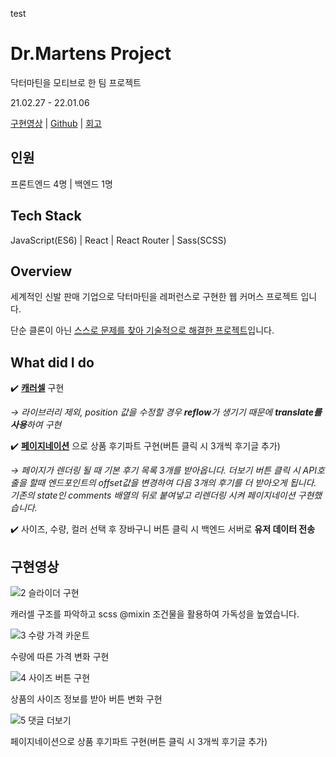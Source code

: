 test

# **Dr.Martens Project**

닥터마틴을 모티브로 한 팀 프로젝트

21.02.27 - 22.01.06

[구현영상](http://drheewon.s3-website.ap-northeast-2.amazonaws.com/) | [Github](https://github.com/Seokho0120/28-1st-DRHEEWON-frontend.git) | [회고](https://velog.io/@leesegho/Dr.martens-%ED%94%84%EB%A1%9C%EC%A0%9D%ED%8A%B8)

## 인원

프론트엔드 4명 | 백엔드 1명

## Tech Stack

JavaScript(ES6) | React | React Router | Sass(SCSS)

## Overview

세계적인 신발 판매 기업으로 닥터마틴을 레퍼런스로 구현한 웹 커머스 프로젝트 입니다.

단순 클론이 아닌 [스스로 문제를 찾아 기술적으로 해결한 프로젝트](https://www.notion.so/Dr-Martens-Project-0342d4648255415d8f271c97f9fc98d2)입니다.

## What did I do

✔️ **[캐러셀](https://velog.io/@leesegho/%EC%BA%90%EB%9F%AC%EC%85%80%EC%9D%B4%EB%AF%B8%EC%A7%80-%EC%8A%AC%EB%9D%BC%EC%9D%B4%EB%93%9C)** 구현

*→ 라이브러리 제외, position 값을 수정할 경우 **reflow**가 생기기 때문에 **translate를 사용**하여 구현*

✔️ **[페이지네이션](https://velog.io/@leesegho/%EB%8B%A5%ED%84%B0%EB%A7%88%ED%8B%B4-%EA%B8%B0%EC%96%B5%ED%95%98%EA%B3%A0-%EC%8B%B6%EC%9D%80-%EC%BD%94%EB%93%9C-3)** 으로 상품 후기파트 구현(버튼 클릭 시 3개씩 후기글 추가)

*→ 페이지가 렌더링 될 때 기본 후기 목록 3개를 받아옵니다. 더보기 버튼 클릭 시 API호출을 할때 엔드포인트의 offset값을 변경하여 다음 3개의 후기를 더 받아오게 됩니다. 기존의 state인 comments 배열의 뒤로 붙여넣고 리렌더링 시켜 페이지네이션 구현했습니다.*

✔️ 사이즈, 수량, 컬러 선택 후 장바구니 버튼 클릭 시 백엔드 서버로 **유저 데이터 전송**

## 구현영상

![2  슬라이더 구현](https://user-images.githubusercontent.com/93597794/159906356-36a70ea1-980c-496e-9c8c-1461a5d99315.gif)

캐러셀 구조를 파악하고 scss @mixin 조건물을 활용하여 가독성을 높였습니다.

![3  수량 가격 카운트](https://user-images.githubusercontent.com/93597794/159906467-7e3a8340-755d-4d55-9131-397bc3f69379.gif)

수량에 따른 가격 변화 구현


![4  사이즈 버튼 구현](https://user-images.githubusercontent.com/93597794/159906504-7e4101f5-1273-458e-866e-3ffbf1d7b625.gif)

상품의 사이즈 정보를 받아 버튼 변화 구현


![5  댓글 더보기](https://user-images.githubusercontent.com/93597794/159906530-1047795b-6986-4406-95b3-80edb60b8b64.gif)

페이지네이션으로 상품 후기파트 구현(버튼 클릭 시 3개씩 후기글 추가)
